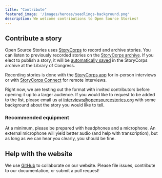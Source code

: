 ```yaml
---
title: "Contribute"
featured_image: '/images/heroes/seedlings-background.png'
description: We welcome contributions to Open Source Stories!
---
```


## Contribute a story

Open Source Stories uses [StoryCorps](https://storycorps.org/) to record and archive stories. You can listen to previously recorded stories on the [StoryCorps archive](https://archive.storycorps.org/communities/open-source-stories/). If you elect to publish a story, it will be [automatically saved](https://support.storycorps.me/hc/en-us/articles/206159477-If-I-record-an-interview-with-the-StoryCorps-App-or-StoryCorps-Connect-does-that-mean-anyone-around-the-world-can-listen-to-it-) in the StoryCorps archive at the Library of Congress.

Recording stories is done with the [StoryCorps app](https://storycorps.org/participate/storycorps-app/) for in-person interviews or with [StoryCorps Connect](https://storycorps.org/participate/storycorps-connect/) for remote interviews.

Right now, we are testing out the format with invited contributors before opening it up to a larger audience. If you would like to request to be added to the list, please email us at [interviews@opensourcestories.org](mailto:interviews@opensourcestories.org) with some background about the story you would like to tell.

### Recommended equipment

At a minimum, please be prepared with headphones and a microphone. An external microphone will yield better audio (and help with transcription), but as long as we can hear you clearly, you should be fine.

## Help with the website

We use [GitHub](https://github.com/opensourcestories/opensourcestories.org) to collaborate on our website. Please file issues, contribute to our documentation, or submit a pull request!

